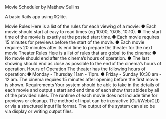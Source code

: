 Movie Scheduler by Matthew Sullins

A basic Rails app using SQlite. 

Movie Rules
Here is a list of the rules for each viewing of a movie:
● Each movie should start at easy to read times (eg 10:00, 10:05, 10:10).
● The start time of the movie is exactly at the posted start time.
● Each movie requires 15 minutes for previews before the start of the movie.
● Each movie requires 20 minutes after its end time to prepare the theater for the next
movie
Theater Rules
Here is a list of rules that are global to the cinema:
● No movie should end after the cinema’s hours of operation.
● The last showing should end as close as possible to the end of the cinema’s hours of
operation.
Hours of Operation
The theater has the following hours of operation:
● Monday - Thursday 11am - 11pm.
● Friday - Sunday 10:30 am - 12 am.
The cinema requires 15 minutes after opening before the first movie is shown.
Requirements
Your system should be able to take in the details of each movie and output a start and end time
of each show that abides by all of the provided rules. The runtime of each movie does not
include time for previews or cleanup.
The method of input can be interactive (GUI/Web/CLI) or via a structured input file format. The
output of the system can also be via display or writing output files.
